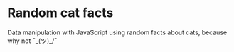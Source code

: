 # Random cat facts

Data manipulation with JavaScript using random facts about cats, because why not ¯\_(ツ)_/¯
